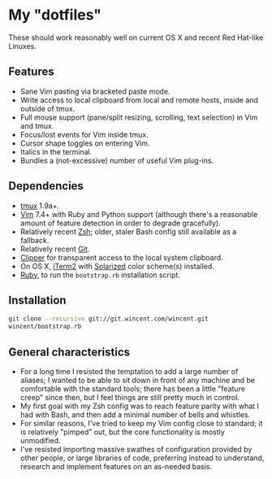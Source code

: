 # My "dotfiles"

These should work reasonably well on current OS X and recent Red Hat-like
Linuxes.

## Features

* Sane Vim pasting via bracketed paste mode.
* Write access to local clipboard from local and remote hosts, inside and
  outside of tmux.
* Full mouse support (pane/split resizing, scrolling, text selection) in Vim and
  tmux.
* Focus/lost events for Vim inside tmux.
* Cursor shape toggles on entering Vim.
* Italics in the terminal.
* Bundles a (not-excessive) number of useful Vim plug-ins.

## Dependencies

* [tmux](http://tmux.sourceforge.net/) 1.9a+.
* [Vim](http://www.vim.org/) 7.4+ with Ruby and Python support (although there's
  a reasonable amount of feature detection in order to degrade gracefully).
* Relatively recent [Zsh](http://www.zsh.org/); older, staler Bash config still
  available as a fallback.
* Relatively recent [Git](http://git-scm.com/).
* [Clipper](https://wincent.com/products/clipper) for transparent access to the
  local system clipboard.
* On OS X, [iTerm2](http://www.iterm2.com/) with
  [Solarized](http://ethanschoonover.com/solarized) color scheme(s) installed.
* [Ruby](https://www.ruby-lang.org/), to run the `bootstrap.rb` installation
  script.

## Installation

```sh
git clone --recursive git://git.wincent.com/wincent.git
wincent/bootstrap.rb
```

## General characteristics

* For a long time I resisted the temptation to add a large number of aliases; I
  wanted to be able to sit down in front of any machine and be comfortable with
  the standard tools; there has been a little "feature creep" since then, but I
  feel things are still pretty much in control.
* My first goal with my Zsh config was to reach feature parity with what I had
  with Bash, and then add a minimal number of bells and whistles.
* For similar reasons, I've tried to keep my Vim config close to standard; it is
  relatively "pimped" out, but the core functionality is mostly unmodified.
* I've resisted importing massive swathes of configuration provided by other
  people, or large libraries of code, preferring instead to understand, research
  and implement features on an as-needed basis.
